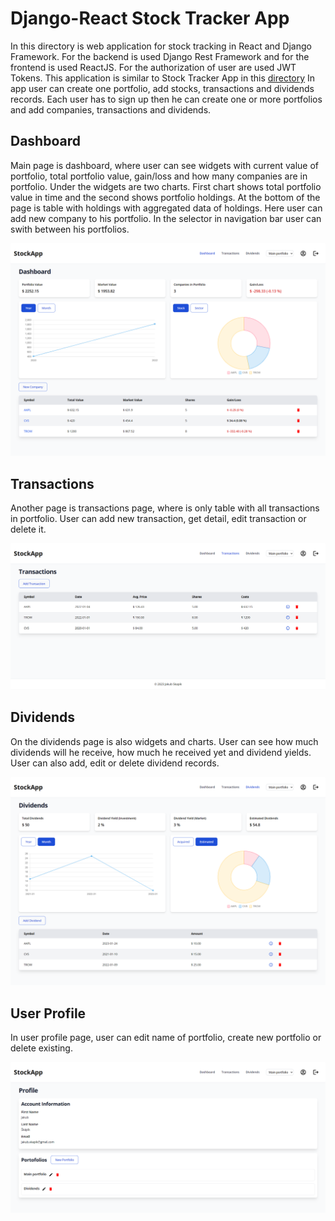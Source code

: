 # Django-React Stock Tracker App
In this directory is web application for stock tracking in React and Django Framework. For the backend is used Django Rest Framework and for the frontend is used ReactJS. For the authorization of user are used JWT Tokens. This application is similar to Stock Tracker App in this [directory](https://github.com/skapis/django_stockapp) In app user can create one portfolio, add stocks, transactions and dividends records. Each user has to sign up then he can create one or more portfolios and add companies, transactions and dividends.


## Dashboard
Main page is dashboard, where user can see widgets with current value of portfolio, total portfolio value, gain/loss and how many companies are in portfolio. Under the widgets are two charts. First chart shows total portfolio value in time and the second shows portfolio holdings.
At the bottom of the page is table with holdings with aggregated data of holdings. Here user can add new company to his portfolio. In the selector in navigation bar user can swith between his portfolios.

![Dashboard](https://github.com/skapis/appscreenshots/blob/main/Django_React_stocks/dashboard.png)

## Transactions
Another page is transactions page, where is only table with all transactions in portfolio. User can add new transaction, get detail, edit transaction or delete it.

![Transactions](https://github.com/skapis/appscreenshots/blob/main/Django_React_stocks/transactions.png)

## Dividends
On the dividends page is also widgets and charts. User can see how much dividends will he receive, how much he received yet and dividend yields. User can also add, edit or delete dividend records.

![Dividends](https://github.com/skapis/appscreenshots/blob/main/Django_React_stocks/dividends.png)

## User Profile
In user profile page, user can edit name of portfolio, create new portfolio or delete existing.

![Account](https://github.com/skapis/appscreenshots/blob/main/Django_React_stocks/profile.png)

